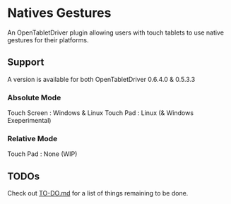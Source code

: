 # Natives Gestures

An OpenTabletDriver plugin allowing users with touch tablets to use native gestures for their platforms.

## Support

A version is available for both OpenTabletDriver 0.6.4.0 & 0.5.3.3

### Absolute Mode

Touch Screen : Windows & Linux
Touch Pad    : Linux (& Windows Exeperimental)

### Relative Mode

Touch Pad    : None (WIP)

## TODOs

Check out [TO-DO.md](/TO-DO.md) for a list of things remaining to be done.